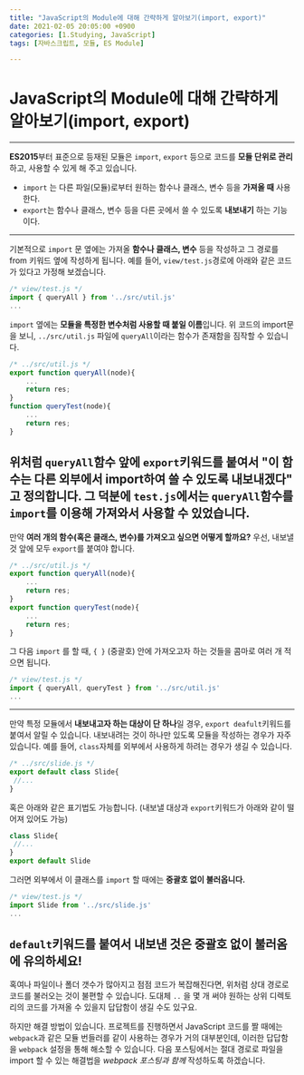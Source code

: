 ```yaml
---
title: "JavaScript의 Module에 대해 간략하게 알아보기(import, export)"
date: 2021-02-05 20:05:00 +0900
categories: [1.Studying, JavaScript]
tags: [자바스크립트, 모듈, ES Module]

---
```

# **JavaScript의 Module에 대해 간략하게 알아보기(import, export)**

---

**ES2015**부터 표준으로 등재된 모듈은 `import`, `export` 등으로 코드를 **모듈 단위로 관리**하고, 사용할 수 있게 해 주고 있습니다.
* `import` 는 다른 파일(모듈)로부터 원하는 함수나 클래스, 변수 등을 **가져올 때** 사용한다.
* `export`는 함수나 클래스, 변수 등을 다른 곳에서 쓸 수 있도록 **내보내기** 하는 기능이다.
---

기본적으로 `import` 문 옆에는 가져올 **함수나 클래스, 변수** 등을 작성하고 그 경로를 from 키워드 옆에 작성하게 됩니다. 예를 들어, `view/test.js`경로에 아래와 같은 코드가 있다고 가정해 보겠습니다.
```javascript
/* view/test.js */
import { queryAll } from '../src/util.js'
...
```

 `import` 옆에는 **모듈을 특정한 변수처럼 사용할 때 붙일 이름**입니다. 위 코드의 import문을 보니, `../src/util.js` 파일에 `queryAll`이라는 함수가 존재함을 짐작할 수 있습니다.
```javascript
/* ../src/util.js */
export function queryAll(node){
	...
	return res;
}
function queryTest(node){
	...
	return res;
}
```
위처럼  `queryAll`함수 앞에 `export`키워드를 붙여서 "이 함수는 다른 외부에서 import하여 쓸 수 있도록 내보내겠다" 고 정의합니다. 그 덕분에 `test.js`에서는 `queryAll`함수를 `import`를 이용해 가져와서 사용할 수 있었습니다.
---

만약 **여러 개의 함수(혹은 클래스, 변수)를 가져오고 싶으면 어떻게 할까요?** 우선, 내보낼 것 앞에 모두 `export`를 붙여야 합니다.
```javascript
/* ../src/util.js */
export function queryAll(node){
	...
	return res;
}
export function queryTest(node){
	...
	return res;
}
```
그 다음 `import` 를 할 때, `{ }` (중괄호) 안에 가져오고자 하는 것들을 콤마로 여러 개 적으면 됩니다.
```javascript
/* view/test.js */
import { queryAll, queryTest } from '../src/util.js'
...
```

---
만약 특정 모듈에서 **내보내고자 하는 대상이 단 하나**일 경우, `export deafult`키워드를 붙여서 알릴 수 있습니다. 내보내려는 것이 하나만 있도록 모듈을 작성하는 경우가 자주 있습니다. 예를 들어,  `class`자체를 외부에서 사용하게 하려는 경우가 생길 수 있습니다.
```javascript
/* ../src/slide.js */
export default class Slide{
 //...
}
```
혹은 아래와 같은 표기법도 가능합니다. (내보낼 대상과 `export`키워드가 아래와 같이 떨어져 있어도 가능)
```javascript
class Slide{
 //...
}
export default Slide
```
그러면 외부에서 이 클래스를 `import` 할 때에는 **중괄호 없이 불러옵니다.**
```javascript
/* view/test.js */
import Slide from '../src/slide.js'
...
```
`default`키워드를 붙여서 내보낸 것은 중괄호 없이 불러옴에 유의하세요!
---
혹여나 파일이나 폴더 갯수가 많아지고 점점 코드가 복잡해진다면, 위처럼 상대 경로로 코드를 불러오는 것이 불편할 수 있습니다. 도대체 `..` 을 몇 개 써야 원하는 상위 디렉토리의 코드를 가져올 수 있을지 답답함이 생길 수도 있구요.
   
하지만 해결 방법이 있습니다.
프로젝트를 진행하면서 JavaScript 코드를 짤 때에는 `webpack`과 같은 모듈 번들러를 같이 사용하는 경우가 거의 대부분인데, 이러한 답답함을 `webpack` 설정을 통해 해소할 수 있습니다.
다음 포스팅에서는 절대 경로로 파일을 import 할 수 있는 해결법을 *webpack 포스팅과 함께* 작성하도록 하겠습니다.

